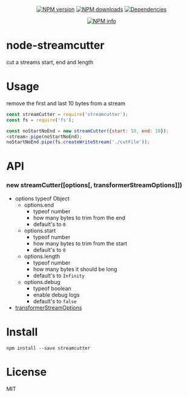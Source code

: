 <div align="center">
  <p>
    <a href="https://www.npmjs.com/package/streamcutter"><img src="https://img.shields.io/npm/v/streamcutter.svg?maxAge=3600" alt="NPM version" /></a>
    <a href="https://www.npmjs.com/package/streamcutter"><img src="https://img.shields.io/npm/dt/streamcutter.svg?maxAge=3600" alt="NPM downloads" /></a>
    <a href="https://github.com/timeforaninja/node-streamcutter"><img src="https://david-dm.org/timeforaninja/node-streamcutter.svg" alt="Dependencies" /></a>
  </p>
  <p>
    <a href="https://nodei.co/npm/streamcutter/"><img src="https://nodei.co/npm/streamcutter.png?downloads=true&stars=true" alt="NPM info" /></a>
  </p>
</div>

# node-streamcutter
cut a streams start, end and length

# Usage
remove the first and last 10 bytes from a stream
```js
const streamCutter = require('streamcutter');
const fs = require('fs');

const noStartNoEnd = new streamCutter({start: 10, end: 10});
<stream>.pipe(noStartNoEnd);
noStartNoEnd.pipe(fs.createWriteStream('./cutFile'));
```

# API
### new streamCutter([options[, transformerStreamOptions]])
* options typeof Object
  * options.end
    * typeof number
    * how many bytes to trim from the end
    * default's to `0`
  * options.start
    * typeof number
    * how many bytes to trim from the start
    * default's to `0`
  * options.length
    * typeof number
    * how many bytes it should be long
    * default's to `Infinity`
  * options.debug
    * typeof boolean
    * enable debug logs
    * default's to `false`
* [transformerStreamOptions](https://nodejs.org/api/stream.html#stream_new_stream_transform_options)

# Install
    npm install --save streamcutter

# License
MIT
